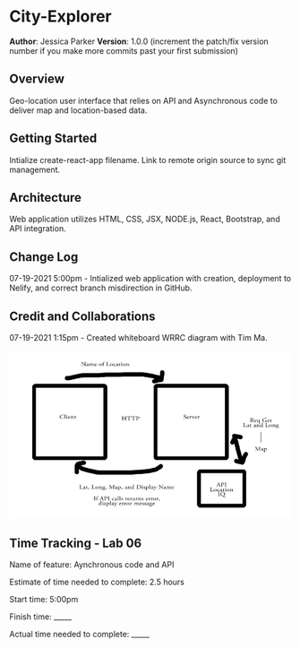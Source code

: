 # City-Explorer

**Author**: Jessica Parker
**Version**: 1.0.0 (increment the patch/fix version number if you make more commits past your first submission)

## Overview
Geo-location user interface that relies on API and Asynchronous code to deliver map and location-based data.

## Getting Started
Intialize create-react-app filename. Link to remote origin source to sync git management.

## Architecture
Web application utilizes HTML, CSS, JSX, NODE.js, React, Bootstrap, and API integration.

## Change Log

07-19-2021 5:00pm - Intialized web application with creation, deployment to Nelify, and correct branch misdirection in GitHub.

## Credit and Collaborations
07-19-2021 1:15pm - Created whiteboard WRRC diagram with Tim Ma.

![lab6 whiteboard](./src/img/wrrc06.jpg)

## Time Tracking - Lab 06

Name of feature: Aynchronous code and API

Estimate of time needed to complete: 2.5 hours

Start time: 5:00pm

Finish time: _____

Actual time needed to complete: _____
